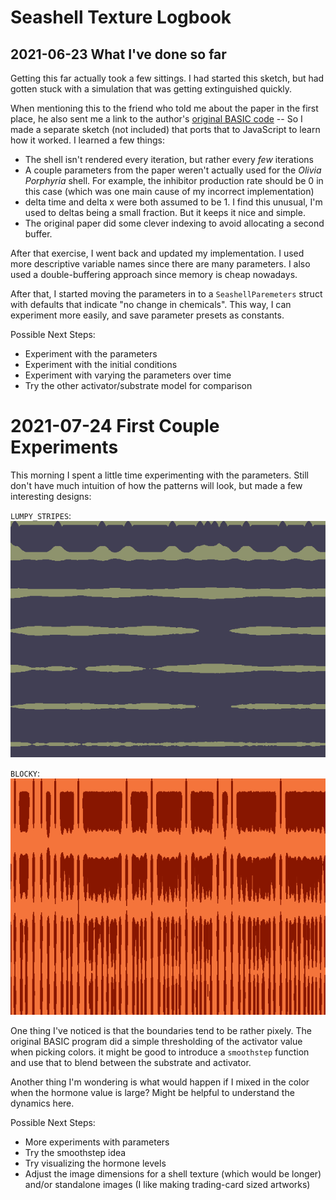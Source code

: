 # Seashell Texture Logbook

## 2021-06-23 What I've done so far

Getting this far actually took a few sittings. I had started this sketch,
but had gotten stuck with a simulation that was getting extinguished quickly.

When mentioning this to the friend who told me about the paper in the first place, he also sent me a link to the author's [original BASIC code](https://www.eb.tuebingen.mpg.de/emeriti/hans-meinhardt/shell-program/) -- So I made
a separate sketch (not included) that ports that to JavaScript to learn how it
worked. I learned a few things:

* The shell isn't rendered every iteration, but rather every _few_ iterations
* A couple parameters from the paper weren't actually used for the _Olivia Porphyria_ shell. For example, the inhibitor production rate should be 0 in this case (which was one main cause of my incorrect implementation)
* delta time and delta x were both assumed to be 1. I find this unusual, I'm used to deltas being a small fraction. But it keeps it nice and simple.
* The original paper did some clever indexing to avoid allocating a second buffer.

After that exercise, I went back and updated my implementation. I used more descriptive variable names since there are many parameters. I also used a
double-buffering approach since memory is cheap nowadays.

After that, I started moving the parameters in to a `SeashellParemeters`
struct with defaults that indicate "no change in chemicals". This way, I
can experiment more easily, and save parameter presets as constants.

Possible Next Steps:
* Experiment with the parameters
* Experiment with the initial conditions
* Experiment with varying the parameters over time
* Try the other activator/substrate model for comparison

# 2021-07-24 First Couple Experiments

This morning I spent a little time experimenting with the parameters.
Still don't have much intuition of how the patterns will look, but made
a few interesting designs:

`LUMPY_STRIPES`:
![Lumpy Stripes](figures/lumpy-stripes.png)

`BLOCKY`:
![Blocky](figures/blocky.png)

One thing I've noticed is that the boundaries tend to be rather pixely. The
original BASIC program did a simple thresholding of the activator value when
picking colors. it might be good to introduce a `smoothstep` function and use
that to blend between the substrate and activator.

Another thing I'm wondering is what would happen if I mixed in the color
when the hormone value is large? Might be helpful to understand the dynamics
here.

Possible Next Steps:
* More experiments with parameters
* Try the smoothstep idea
* Try visualizing the hormone levels
* Adjust the image dimensions for a shell texture (which would be longer) and/or standalone images (I like making trading-card sized artworks)